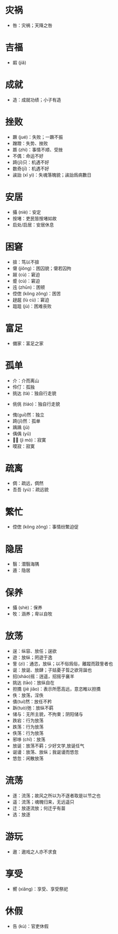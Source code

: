 # 灾祸 
* 咎：灾祸；天降之咎
# 吉福
* 嘏 (jiǎ)
# 成就
* 造：成就功绩；小子有造

# 挫败
* 蹶 (jué)：失败；一蹶不振
* 蹭蹬：失势、挫败
* 踬 (zhì)：事情不顺、受挫
* 不偶：命运不好
* 踦(jī)只：机遇不好
* 数奇(jī)：机遇不好
* 誒詒 (xī yì)：失魂落魄貌；誒詒爲病數日

# 安居
* 攝 (niè)：安定
* 按堵：吏民皆按堵如故
* 启处/启居：安居休息
# 困窘
* 揜：笃以不揜
* 僒 (jiǒng)：困囚貌；僒若囚拘
* 踧 (cù)：窘迫
* 蹙 (cù)：窘迫
* 迍 (zhūn)：困顿
* 倥偬 (kǒng zǒng)：困苦
* 趢趗 (lù cù)：窘迫
* 跙跙 (jù)：困难丧败
# 富足
* 備家：富足之家
# 孤单
* 介：介而离山
* 伶仃：孤独
* 挑达 (tà)：独自行走貌
- 佻佻 (tiáo)：独自行走貌
* 傀(guī)然：独立
* 踦(jī)然：孤单
* 踽踽 (jǔ)
* 偊偊 (yǔ)
* 𠴫嗼 (jì mò)：寂寞
* 嗼寂：寂寞
# 疏离
* 倜：疏远，倜然
* 吾吾 (yú)：疏远貌
# 繁忙
* 倥偬 (kǒng zǒng)：事情纷繁迫促
# 隐居
* 翳：潜翳海隅
* 遁：隐居
# 保养
* 攝 (shè)：保养
* 牧：涵养；卑以自牧
# 放荡
* 逞：纵容、放任；逞欲
* 遊：放纵；罔遊于逸
* 訾 (zì)：通恣，放纵；以不俗爲俗，離蹤而跂訾者也
* 诞：放诞、放肆；子姑憂子晢之欲背誕也
* 招(sháo)摇：逍遥，招摇乎襄羊
* 挑达 (tāo)：放纵自在
* 担撟 (jiē jiǎo)：表示所愿高远，意恣睢以担撟
* 佚：放荡，淫佚
* 僓(tuí)然：放任不矜
* 跅(tuò)弛：放纵不羁
* 储与：无所主貌，不拘束；阴阳储与
* 跌宕：行为放荡
* 跌荡：行为放荡
* 佚荡：行为放荡
* 邪哆 (chǐ)：放荡
* 放诞：放荡不羁；少好文学,放诞任气
* 诞谩：放荡、放纵；我诞谩而悠忽
* 悠忽：闲散放荡
# 流荡
* 逐：流荡；故风之所以为不逐者取是以节之也
* 遥：流荡；魂魄归来，无远遥只
* 迁：放逐流放；何迁乎有苗
* 选：放逐
# 游玩
* 遨：遨戏之人亦不求食
# 享受
* 嚮 (xiǎng)：享受、享受祭祀
# 休假
* 告 (kù)：官吏休假
